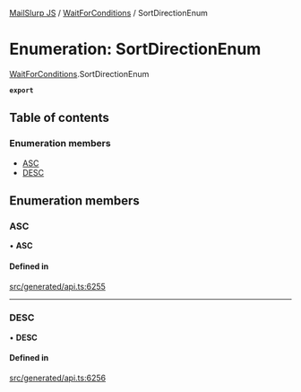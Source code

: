 [MailSlurp JS](../README.md) / [WaitForConditions](../modules/WaitForConditions.md) / SortDirectionEnum

# Enumeration: SortDirectionEnum

[WaitForConditions](../modules/WaitForConditions.md).SortDirectionEnum

**`export`**

## Table of contents

### Enumeration members

- [ASC](WaitForConditions.SortDirectionEnum.md#asc)
- [DESC](WaitForConditions.SortDirectionEnum.md#desc)

## Enumeration members

### ASC

• **ASC**

#### Defined in

[src/generated/api.ts:6255](https://github.com/mailslurp/mailslurp-client/blob/004c609/src/generated/api.ts#L6255)

___

### DESC

• **DESC**

#### Defined in

[src/generated/api.ts:6256](https://github.com/mailslurp/mailslurp-client/blob/004c609/src/generated/api.ts#L6256)
